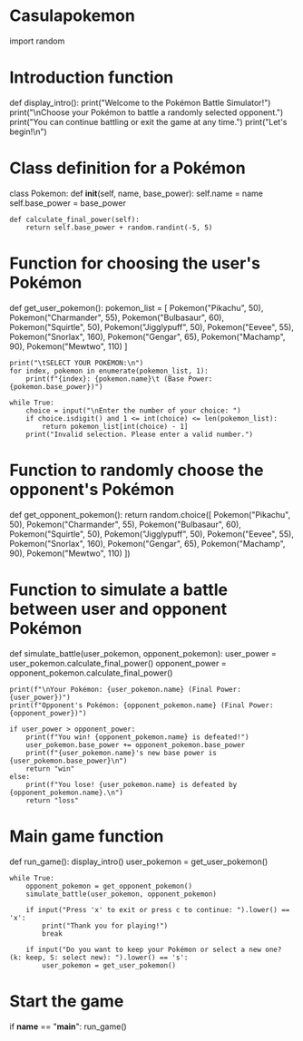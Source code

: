 # Casulapokemon

import random

# Introduction function
def display_intro():
    print("Welcome to the Pokémon Battle Simulator!")
    print("\nChoose your Pokémon to battle a randomly selected opponent.")
    print("You can continue battling or exit the game at any time.")
    print("Let's begin!\n")

# Class definition for a Pokémon
class Pokemon:
    def __init__(self, name, base_power):
        self.name = name
        self.base_power = base_power


    def calculate_final_power(self):
        return self.base_power + random.randint(-5, 5)

# Function for choosing the user's Pokémon
def get_user_pokemon():
    pokemon_list = [
        Pokemon("Pikachu", 50),
        Pokemon("Charmander", 55),
        Pokemon("Bulbasaur", 60),
        Pokemon("Squirtle", 50),
        Pokemon("Jigglypuff", 50),
        Pokemon("Eevee", 55),
        Pokemon("Snorlax", 160),
        Pokemon("Gengar", 65),
        Pokemon("Machamp", 90),
        Pokemon("Mewtwo", 110)
    ]

    print("\tSELECT YOUR POKÉMON:\n")
    for index, pokemon in enumerate(pokemon_list, 1):
        print(f"{index}: {pokemon.name}\t (Base Power: {pokemon.base_power})")

    while True:
        choice = input("\nEnter the number of your choice: ")
        if choice.isdigit() and 1 <= int(choice) <= len(pokemon_list):
            return pokemon_list[int(choice) - 1]
        print("Invalid selection. Please enter a valid number.")

# Function to randomly choose the opponent's Pokémon
def get_opponent_pokemon():
    return random.choice([
        Pokemon("Pikachu", 50),
        Pokemon("Charmander", 55),
        Pokemon("Bulbasaur", 60),
        Pokemon("Squirtle", 50),
        Pokemon("Jigglypuff", 50),
        Pokemon("Eevee", 55),
        Pokemon("Snorlax", 160),
        Pokemon("Gengar", 65),
        Pokemon("Machamp", 90),
        Pokemon("Mewtwo", 110)
    ])

# Function to simulate a battle between user and opponent Pokémon
def simulate_battle(user_pokemon, opponent_pokemon):
    user_power = user_pokemon.calculate_final_power()
    opponent_power = opponent_pokemon.calculate_final_power()

    print(f"\nYour Pokémon: {user_pokemon.name} (Final Power: {user_power})")
    print(f"Opponent's Pokémon: {opponent_pokemon.name} (Final Power: {opponent_power})")

    if user_power > opponent_power:
        print(f"You win! {opponent_pokemon.name} is defeated!")
        user_pokemon.base_power += opponent_pokemon.base_power
        print(f"{user_pokemon.name}'s new base power is {user_pokemon.base_power}\n")
        return "win"
    else:
        print(f"You lose! {user_pokemon.name} is defeated by {opponent_pokemon.name}.\n")
        return "loss"
    
    

# Main game function
def run_game():
    display_intro()
    user_pokemon = get_user_pokemon()

    while True:
        opponent_pokemon = get_opponent_pokemon()
        simulate_battle(user_pokemon, opponent_pokemon)

        if input("Press 'x' to exit or press c to continue: ").lower() == 'x':
            print("Thank you for playing!")
            break

        if input("Do you want to keep your Pokémon or select a new one? (k: keep, S: select new): ").lower() == 's':
            user_pokemon = get_user_pokemon()

# Start the game
if __name__ == "__main__":
    run_game()

    
